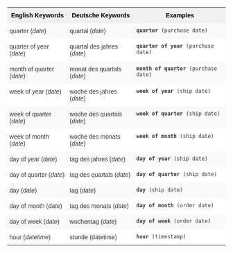 <style type="text/css">
.tg  {border-collapse:collapse;border-spacing:0;border:none;border-color:#ccc;}
.tg td{font-family:Arial, sans-serif;font-size:14px;padding:10px 5px;border-style:solid;border-width:0px;overflow:hidden;word-break:normal;border-color:#ccc;color:#333;background-color:#fff;}
.tg th{font-family:Arial, sans-serif;font-size:14px;font-weight:normal;padding:10px 5px;border-style:solid;border-width:0px;overflow:hidden;word-break:normal;border-color:#ccc;color:#333;background-color:#f0f0f0;}
.tg .tg-31q5{background-color:#f0f0f0;color:#000;font-weight:bold;vertical-align:top}
.tg .tg-b7b8{background-color:#f9f9f9;vertical-align:top}
.tg .tg-yw4l{vertical-align:top}
</style>
<table class="tg">
  <tr>
    <th class="tg-31q5">English Keywords</th>
    <th class="tg-31q5">Deutsche Keywords</th>
    <th class="tg-31q5">Examples</th>
  </tr>
  <tr>
    <td class="tg-b7b8">quarter (<span style="font-style:italic">date</span>)</td>
    <td class="tg-b7b8">quartal (<span style="font-style:italic">date</span>)</td>
    <td class="tg-b7b8"><code><b>quarter</b> (purchase date)</code></td>
  </tr>
  <tr>
    <td class="tg-yw4l">quarter of year (<span style="font-style:italic">date</span>)</td>
    <td class="tg-yw4l">quartal des jahres (<span style="font-style:italic">date</span>)</td>
    <td class="tg-yw4l"><code><b>quarter of year</b> (purchase date)</code></td>
  </tr>
  <tr>
    <td class="tg-b7b8">month of quarter (<span style="font-style:italic">date</span>)</td>
    <td class="tg-b7b8">monat des quartals (<span style="font-style:italic">date</span>)</td>
    <td class="tg-b7b8"><code><b>month of quarter</b> (purchase date)</code></td>
  </tr>
  <tr>
    <td class="tg-yw4l">week of year (<span style="font-style:italic">date</span>)</td>
    <td class="tg-yw4l">woche des jahres (<span style="font-style:italic">date</span>)</td>
    <td class="tg-yw4l"><code><b>week of year</b> (ship date)</code></td>
  </tr>
  <tr>
    <td class="tg-b7b8">week of quarter (<span style="font-style:italic">date</span>)</td>
    <td class="tg-b7b8">woche des quartals (<span style="font-style:italic">date</span>)</td>
    <td class="tg-b7b8"><code><b>week of quarter</b> (ship date)</code></td>
  </tr>
  <tr>
    <td class="tg-yw4l">week of month (<span style="font-style:italic">date</span>)</td>
    <td class="tg-yw4l">woche des monats (<span style="font-style:italic">date</span>)</td>
    <td class="tg-yw4l"><code><b>week of month</b> (ship date)</code></td>
  </tr>
  <tr>
    <td class="tg-b7b8">day of year (<span style="font-style:italic">date</span>)</td>
    <td class="tg-b7b8">tag des jahres (<span style="font-style:italic">date</span>)</td>
    <td class="tg-b7b8"><code><b>day of year</b> (ship date)</code></td>
  </tr>
  <tr>
    <td class="tg-yw4l">day of quarter (<span style="font-style:italic">date</span>)</td>
    <td class="tg-yw4l">tag des quartals (<span style="font-style:italic">date</span>)</td>
    <td class="tg-yw4l"><code><b>day of quarter</b> (ship date)</code></td>
  </tr>
  <tr>
    <td class="tg-b7b8">day (<span style="font-style:italic">date</span>)</td>
    <td class="tg-b7b8">tag (<span style="font-style:italic">date</span>)</td>
    <td class="tg-b7b8"><code><b>day</b> (ship date)</code></td>
  </tr>
  <tr>
    <td class="tg-yw4l">day of month (<span style="font-style:italic">date</span>)</td>
    <td class="tg-yw4l">tag des monats (<span style="font-style:italic">date</span>)</td>
    <td class="tg-yw4l"><code><b>day of month</b> (order date)</code></td>
  </tr>
  <tr>
    <td class="tg-b7b8">day of week (<span style="font-style:italic">date</span>)</td>
    <td class="tg-b7b8">wochentag (<span style="font-style:italic">date</span>)</td>
    <td class="tg-b7b8"><code><b>day of week</b> (order date)</code></td>
  </tr>
  <tr>
    <td class="tg-yw4l">hour (<span style="font-style:italic">datetime</span>)</td>
    <td class="tg-yw4l">stunde (datetime)</td>
    <td class="tg-yw4l"><code><b>hour</b> (timestamp)</code></td>
  </tr>
</table>
